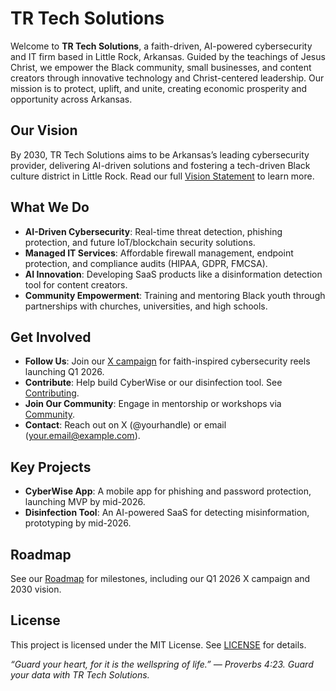 # TR Tech Solutions

Welcome to **TR Tech Solutions**, a faith-driven, AI-powered cybersecurity and IT firm based in Little Rock, Arkansas. Guided by the teachings of Jesus Christ, we empower the Black community, small businesses, and content creators through innovative technology and Christ-centered leadership. Our mission is to protect, uplift, and unite, creating economic prosperity and opportunity across Arkansas.

## Our Vision
By 2030, TR Tech Solutions aims to be Arkansas’s leading cybersecurity provider, delivering AI-driven solutions and fostering a tech-driven Black culture district in Little Rock. Read our full [Vision Statement](docs/Vision-Statement.md) to learn more.

## What We Do
- **AI-Driven Cybersecurity**: Real-time threat detection, phishing protection, and future IoT/blockchain security solutions.
- **Managed IT Services**: Affordable firewall management, endpoint protection, and compliance audits (HIPAA, GDPR, FMCSA).
- **AI Innovation**: Developing SaaS products like a disinformation detection tool for content creators.
- **Community Empowerment**: Training and mentoring Black youth through partnerships with churches, universities, and high schools.

## Get Involved
- **Follow Us**: Join our [X campaign](https://x.com/yourhandle) for faith-inspired cybersecurity reels launching Q1 2026.
- **Contribute**: Help build CyberWise or our disinfection tool. See [Contributing](CONTRIBUTING.md).
- **Join Our Community**: Engage in mentorship or workshops via [Community](docs/Community.md).
- **Contact**: Reach out on X (@yourhandle) or email (your.email@example.com).

## Key Projects
- **CyberWise App**: A mobile app for phishing and password protection, launching MVP by mid-2026.
- **Disinfection Tool**: An AI-powered SaaS for detecting misinformation, prototyping by mid-2026.

## Roadmap
See our [Roadmap](docs/Roadmap.md) for milestones, including our Q1 2026 X campaign and 2030 vision.

## License
This project is licensed under the MIT License. See [LICENSE](LICENSE) for details.

*“Guard your heart, for it is the wellspring of life.” — Proverbs 4:23. Guard your data with TR Tech Solutions.*
